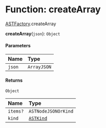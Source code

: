 # Function: createArray

[ASTFactory](/auto-docs/variable-plugin/modules/ASTFactory.md).createArray

**createArray**(`json`): `Object`

#### Parameters

| Name | Type |
| :------ | :------ |
| `json` | `ArrayJSON` |

#### Returns

`Object`

| Name | Type |
| :------ | :------ |
| `items?` | `ASTNodeJSONOrKind` |
| `kind` | [`ASTKind`](/auto-docs/variable-plugin/enums/ASTKind.md) |
